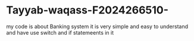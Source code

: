 # Tayyab-waqass-F2024266510-
my code is about Banking system it is very simple and easy to understand and have use switch and if statemeents in it
